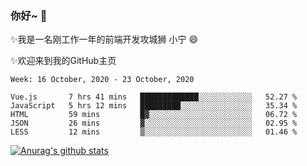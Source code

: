 ### 你好~  👋

✨我是一名刚工作一年的前端开发攻城狮 小宁 😄

✨欢迎来到我的GitHub主页
<!--
**7148505/7148505** is a ✨ _special_ ✨ repository because its `README.md` (this file) appears on your GitHub profile.

Here are some ideas to get you started:

- 🔭 I’m currently working on ...
- 🌱 I’m currently learning ...
- 👯 I’m looking to collaborate on ...
- 🤔 I’m looking for help with ...
- 💬 Ask me about ...
- 📫 How to reach me: ...
- 😄 Pronouns: ...
- ⚡ Fun fact: ...
-->

<!--START_SECTION:waka-->
```text
Week: 16 October, 2020 - 23 October, 2020

Vue.js       7 hrs 41 mins   █████████████░░░░░░░░░░░░   52.27 % 
JavaScript   5 hrs 12 mins   █████████░░░░░░░░░░░░░░░░   35.34 % 
HTML         59 mins         █▓░░░░░░░░░░░░░░░░░░░░░░░   06.72 % 
JSON         26 mins         ▓░░░░░░░░░░░░░░░░░░░░░░░░   02.95 % 
LESS         12 mins         ▒░░░░░░░░░░░░░░░░░░░░░░░░   01.46 % 
```
<!--END_SECTION:waka-->

[![Anurag's github stats](https://github-readme-stats.vercel.app/api?username=ZhangNing-debug)](https://github.com/anuraghazra/github-readme-stats)

